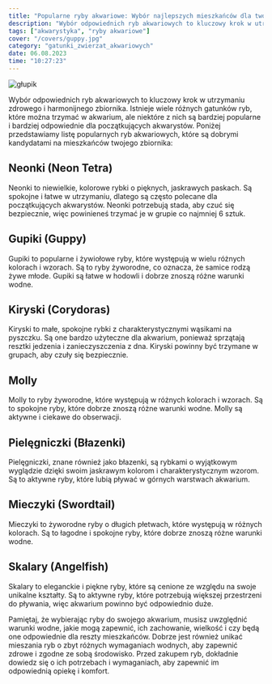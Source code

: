 ```yaml
---
title: "Popularne ryby akwariowe: Wybór najlepszych mieszkańców dla twojego zbiornika"
description: "Wybór odpowiednich ryb akwariowych to kluczowy krok w utrzymaniu zdrowego i harmonijnego zbiornika. Istnieje wiele różnych gatunków ryb, które można trzymać w akwarium, ale niektóre z nich są bardziej popularne i bardziej odpowiednie dla początkujących akwarystów."
tags: ["akwarystyka", "ryby akwariowe"]
cover: "/covers/guppy.jpg"
category: "gatunki_zwierzat_akwariowych"
date: 06.08.2023
time: "10:27:23"
---
```


![głupik](/covers/guppy.jpg)

Wybór odpowiednich ryb akwariowych to kluczowy krok w utrzymaniu zdrowego i harmonijnego zbiornika. Istnieje wiele różnych gatunków ryb, które można trzymać w akwarium, ale niektóre z nich są bardziej popularne i bardziej odpowiednie dla początkujących akwarystów. Poniżej przedstawiamy listę popularnych ryb akwariowych, które są dobrymi kandydatami na mieszkańców twojego zbiornika:

## Neonki (Neon Tetra)

Neonki to niewielkie, kolorowe rybki o pięknych, jaskrawych paskach. Są spokojne i łatwe w utrzymaniu, dlatego są często polecane dla początkujących akwarystów. Neonki potrzebują stada, aby czuć się bezpiecznie, więc powinieneś trzymać je w grupie co najmniej 6 sztuk.

## Gupiki (Guppy)

Gupiki to popularne i żywiołowe ryby, które występują w wielu różnych kolorach i wzorach. Są to ryby żyworodne, co oznacza, że ​​samice rodzą żywe młode. Gupiki są łatwe w hodowli i dobrze znoszą różne warunki wodne.

## Kiryski (Corydoras)

Kiryski to małe, spokojne rybki z charakterystycznymi wąsikami na pyszczku. Są one bardzo użyteczne dla akwarium, ponieważ sprzątają resztki jedzenia i zanieczyszczenia z dna. Kiryski powinny być trzymane w grupach, aby czuły się bezpiecznie.

## Molly

Molly to ryby żyworodne, które występują w różnych kolorach i wzorach. Są to spokojne ryby, które dobrze znoszą różne warunki wodne. Molly są aktywne i ciekawe do obserwacji.

## Pielęgniczki (Błazenki)

Pielęgniczki, znane również jako błazenki, są rybkami o wyjątkowym wyglądzie dzięki swoim jaskrawym kolorom i charakterystycznym wzorom. Są to aktywne ryby, które lubią pływać w górnych warstwach akwarium.

## Mieczyki (Swordtail)

Mieczyki to żyworodne ryby o długich płetwach, które występują w różnych kolorach. Są to łagodne i spokojne ryby, które dobrze znoszą różne warunki wodne.

## Skalary (Angelfish)

Skalary to eleganckie i piękne ryby, które są cenione ze względu na swoje unikalne kształty. Są to aktywne ryby, które potrzebują większej przestrzeni do pływania, więc akwarium powinno być odpowiednio duże.

Pamiętaj, że wybierając ryby do swojego akwarium, musisz uwzględnić warunki wodne, jakie mogą zapewnić, ich zachowanie, wielkość i czy będą one odpowiednie dla reszty mieszkańców. Dobrze jest również unikać mieszania ryb o zbyt różnych wymaganiach wodnych, aby zapewnić zdrowe i zgodne ze sobą środowisko. Przed zakupem ryb, dokładnie dowiedz się o ich potrzebach i wymaganiach, aby zapewnić im odpowiednią opiekę i komfort.
